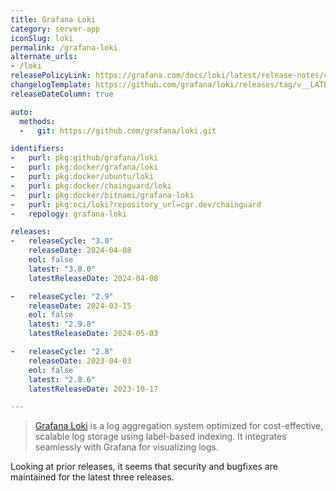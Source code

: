 ```yaml
---
title: Grafana Loki
category: server-app
iconSlug: loki
permalink: /grafana-loki
alternate_urls:
- /loki
releasePolicyLink: https://grafana.com/docs/loki/latest/release-notes/cadence/
changelogTemplate: https://github.com/grafana/loki/releases/tag/v__LATEST__
releaseDateColumn: true

auto:
  methods:
  -   git: https://github.com/grafana/loki.git

identifiers:
-   purl: pkg:github/grafana/loki
-   purl: pkg:docker/grafana/loki
-   purl: pkg:docker/ubuntu/loki
-   purl: pkg:docker/chainguard/loki
-   purl: pkg:docker/bitnami/grafana-loki
-   purl: pkg:oci/loki?repository_url=cgr.dev/chainguard
-   repology: grafana-loki

releases:
-   releaseCycle: "3.0"
    releaseDate: 2024-04-08
    eol: false
    latest: "3.0.0"
    latestReleaseDate: 2024-04-08

-   releaseCycle: "2.9"
    releaseDate: 2024-03-15
    eol: false
    latest: "2.9.8"
    latestReleaseDate: 2024-05-03

-   releaseCycle: "2.8"
    releaseDate: 2023-04-03
    eol: false
    latest: "2.8.6"
    latestReleaseDate: 2023-10-17

---
```


> [Grafana Loki](https://grafana.com/docs/loki/latest/) is a log aggregation
> system optimized for cost-effective, scalable log storage using label-based
> indexing. It integrates seamlessly with Grafana for visualizing logs.

Looking at prior releases, it seems that security and bugfixes are maintained
for the latest three releases.
